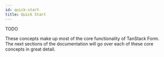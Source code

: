 ```yaml
---
id: quick-start
title: Quick Start
---
```


TODO

These concepts make up most of the core functionality of TanStack Form. The next sections of the documentation will go over each of these core concepts in great detail.
